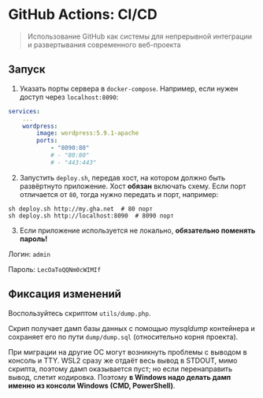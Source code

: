 # GitHub Actions: CI/CD

> Использование GitHub как системы для непрерывной интеграции и развертывания современного веб-проекта

## Запуск

1. Указать порты сервера в `docker-compose`. Например, если нужен доступ через `localhost:8090`:
```yaml
services:
    ...
    wordpress:
        image: wordpress:5.9.1-apache
        ports:
            - "8090:80"
            # - "80:80"
            # - "443:443"
```

2. Запустить `deploy.sh`, передав хост, на котором должно быть развёртнуто приложение. Хост **обязан** включать схему. Если порт отличается от `80`, тогда нужно передать и порт, например:
```shell
sh deploy.sh http://my.gha.net  # 80 порт
sh deploy.sh http://localhost:8090  # 8090 порт
```

3. Если приложение используется не локально, **обязательно поменять пароль!**

Логин: `admin`

Пароль: `LecOaToQQNm0cWIMIf`

## Фиксация изменений

Воспользуйтесь скриптом `utils/dump.php`.

Скрип получает дамп базы данных с помощью *mysqldump* контейнера и сохраняет его по пути `dump/dump.sql` (относительно
корня проекта).

При миграции на другие ОС могут возникнуть проблемы с выводом в консоль и TTY. WSL2 сразу же отдаёт весь вывод в STDOUT,
мимо скрипта, поэтому дамп оказывается пуст; но если перенаправить вывод, слетит кодировка. Поэтому **в Windows надо делать
дамп именно из консоли Windows (CMD, PowerShell)**.
